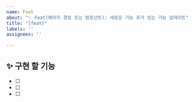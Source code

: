 ```yaml
---
name: Feat
about: "✨ Feat(페이지 경로 또는 컴포넌트): 새로운 기능 추가 또는 기능 업데이트"
title: "[feat]"
labels: ''
assignees: ''

---
```


## ✨ 구현 할 기능

- [ ]
- [ ]
- [ ]
